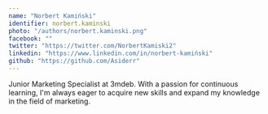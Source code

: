 ```yaml
---
name: "Norbert Kamiński"
identifier: norbert.kaminski
photo: "/authors/norbert.kaminski.png"
facebook: ""
twitter: "https://twitter.com/NorbertKamiski2"
linkedin: "https://www.linkedin.com/in/norbert-kamiński"
github: "https://github.com/Asiderr"
---
```


Junior Marketing Specialist at 3mdeb. With a passion for continuous learning,
I'm always eager to acquire new skills and expand my knowledge in the field
of marketing.

